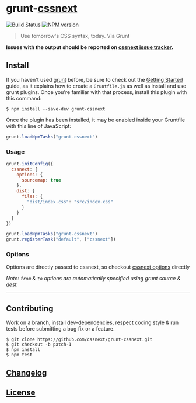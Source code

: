 # grunt-[cssnext](https://github.com/cssnext/cssnext)

[![Build Status](http://img.shields.io/travis/cssnext/grunt-cssnext.svg)](https://travis-ci.org/cssnext/grunt-cssnext)
[![NPM version](http://img.shields.io/npm/v/grunt-cssnext.svg)](https://www.npmjs.org/package/grunt-cssnext)

> Use tomorrow's CSS syntax, today. Via Grunt

**Issues with the output should be reported on [cssnext issue tracker](https://github.com/cssnext/cssnext/issues).**

## Install

If you haven't used [grunt](http://gruntjs.com/) before, be sure to check out the [Getting Started](http://gruntjs.com/getting-started) guide, as it explains how to create a `Gruntfile.js` as well as install and use grunt plugins. Once you're familiar with that process, install this plugin with this command:

```console
$ npm install --save-dev grunt-cssnext
```


Once the plugin has been installed, it may be enabled inside your Gruntfile with this line of JavaScript:

```js
grunt.loadNpmTasks("grunt-cssnext")
```

### Usage

```js
grunt.initConfig({
  cssnext: {
    options: {
      sourcemap: true
    },
    dist: {
      files: {
        "dist/index.css": "src/index.css"
      }
    }
  }
})

grunt.loadNpmTasks("grunt-cssnext")
grunt.registerTask("default", ["cssnext"])
```

### Options

Options are directly passed to cssnext, so checkout [cssnext options](https://github.com/cssnext/cssnext#nodejs-options) directly

_Note: `from` & `to` options are automatically specified using grunt source & dest._

---

## Contributing

Work on a branch, install dev-dependencies, respect coding style & run tests before submitting a bug fix or a feature.

    $ git clone https://github.com/cssnext/grunt-cssnext.git
    $ git checkout -b patch-1
    $ npm install
    $ npm test

## [Changelog](CHANGELOG.md)

## [License](LICENSE)
